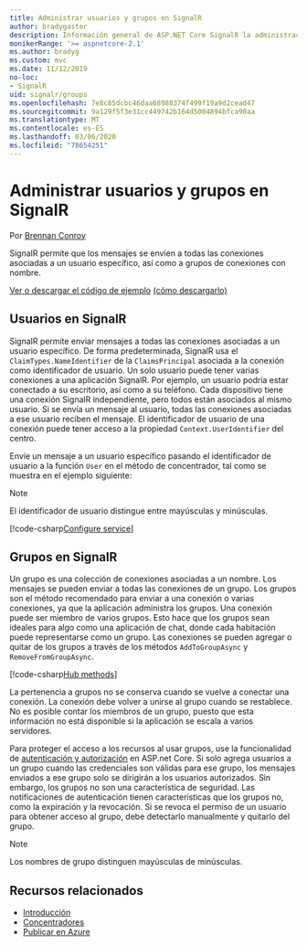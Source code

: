 ```yaml
---
title: Administrar usuarios y grupos en SignalR
author: bradygaster
description: Información general de ASP.NET Core SignalR la administración de usuarios y grupos.
monikerRange: '>= aspnetcore-2.1'
ms.author: bradyg
ms.custom: mvc
ms.date: 11/12/2019
no-loc:
- SignalR
uid: signalr/groups
ms.openlocfilehash: 7e8c85dcbc46daa68988374f499f19a9d2cead47
ms.sourcegitcommit: 9a129f5f3e31cc449742b164d5004894bfca90aa
ms.translationtype: MT
ms.contentlocale: es-ES
ms.lasthandoff: 03/06/2020
ms.locfileid: "78654251"
---
```

# <a name="manage-users-and-groups-in-opno-locsignalr"></a>Administrar usuarios y grupos en SignalR

Por [Brennan Conroy](https://github.com/BrennanConroy)

SignalR permite que los mensajes se envíen a todas las conexiones asociadas a un usuario específico, así como a grupos de conexiones con nombre.

[Ver o descargar el código de ejemplo](https://github.com/dotnet/AspNetCore.Docs/tree/master/aspnetcore/signalr/groups/sample/) [(cómo descargarlo)](xref:index#how-to-download-a-sample)

## <a name="users-in-opno-locsignalr"></a>Usuarios en SignalR

SignalR permite enviar mensajes a todas las conexiones asociadas a un usuario específico. De forma predeterminada, SignalR usa el `ClaimTypes.NameIdentifier` de la `ClaimsPrincipal` asociada a la conexión como identificador de usuario. Un solo usuario puede tener varias conexiones a una aplicación SignalR. Por ejemplo, un usuario podría estar conectado a su escritorio, así como a su teléfono. Cada dispositivo tiene una conexión SignalR independiente, pero todos están asociados al mismo usuario. Si se envía un mensaje al usuario, todas las conexiones asociadas a ese usuario reciben el mensaje. El identificador de usuario de una conexión puede tener acceso a la propiedad `Context.UserIdentifier` del centro.

Envíe un mensaje a un usuario específico pasando el identificador de usuario a la función `User` en el método de concentrador, tal como se muestra en el ejemplo siguiente:

> [!NOTE]
> El identificador de usuario distingue entre mayúsculas y minúsculas.

[!code-csharp[Configure service](groups/sample/hubs/chathub.cs?range=29-32)]

## <a name="groups-in-opno-locsignalr"></a>Grupos en SignalR

Un grupo es una colección de conexiones asociadas a un nombre. Los mensajes se pueden enviar a todas las conexiones de un grupo. Los grupos son el método recomendado para enviar a una conexión o varias conexiones, ya que la aplicación administra los grupos. Una conexión puede ser miembro de varios grupos. Esto hace que los grupos sean ideales para algo como una aplicación de chat, donde cada habitación puede representarse como un grupo. Las conexiones se pueden agregar o quitar de los grupos a través de los métodos `AddToGroupAsync` y `RemoveFromGroupAsync`.

[!code-csharp[Hub methods](groups/sample/hubs/chathub.cs?range=15-27)]

La pertenencia a grupos no se conserva cuando se vuelve a conectar una conexión. La conexión debe volver a unirse al grupo cuando se restablece. No es posible contar los miembros de un grupo, puesto que esta información no está disponible si la aplicación se escala a varios servidores.

Para proteger el acceso a los recursos al usar grupos, use la funcionalidad de [autenticación y autorización](xref:signalr/authn-and-authz) en ASP.net Core. Si solo agrega usuarios a un grupo cuando las credenciales son válidas para ese grupo, los mensajes enviados a ese grupo solo se dirigirán a los usuarios autorizados. Sin embargo, los grupos no son una característica de seguridad. Las notificaciones de autenticación tienen características que los grupos no, como la expiración y la revocación. Si se revoca el permiso de un usuario para obtener acceso al grupo, debe detectarlo manualmente y quitarlo del grupo.

> [!NOTE]
> Los nombres de grupo distinguen mayúsculas de minúsculas.

## <a name="related-resources"></a>Recursos relacionados

* [Introducción](xref:tutorials/signalr)
* [Concentradores](xref:signalr/hubs)
* [Publicar en Azure](xref:signalr/publish-to-azure-web-app)
